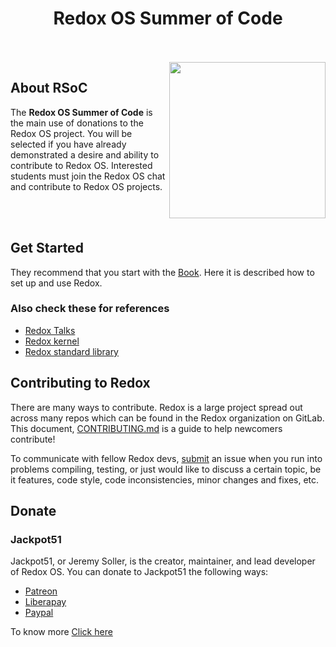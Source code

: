 <h1 align="center">Redox OS Summer of Code </h1>

<br><br>
<img src="https://user-images.githubusercontent.com/87390353/140606024-b0b682af-08cb-4bf0-84a7-9866fadc8b1c.jpg" width="250" align = "right">
## About RSoC
The **Redox OS Summer of Code** is the main use of donations to the Redox OS project. You will be selected if you have already demonstrated a desire and ability to contribute 
to Redox OS. Interested students must join the Redox OS chat and contribute to Redox OS projects.

<br><br>

## Get Started
They recommend that you start with the [Book](https://doc.redox-os.org/book/). Here it is described how to set up and use Redox.
### Also check these for references
- [Redox Talks](https://www.redox-os.org/talks/)
- [Redox kernel](https://doc.redox-os.org/kernel/kernel/)
- [Redox standard library](https://doc.redox-os.org/std/std/)


## Contributing to Redox
There are many ways to contribute.
Redox is a large project spread out across many repos which can be found in the Redox organization on GitLab. This document, 
[CONTRIBUTING.md](https://gitlab.redox-os.org/redox-os/redox/blob/master/CONTRIBUTING.md) is a guide to help
newcomers contribute!

To communicate with fellow Redox devs, [submit](https://discourse.redox-os.org/) an issue when you run into problems 
compiling, testing, or just would like to discuss a certain topic, be it features, code style, code inconsistencies, minor changes and fixes, etc.

## Donate
### Jackpot51
Jackpot51, or Jeremy Soller, is the creator, maintainer, and lead developer of Redox OS.
You can donate to Jackpot51 the following ways:

- [Patreon](https://www.patreon.com/redox_os)
- [Liberapay](https://liberapay.com/redox_os)
- [Paypal](https://www.paypal.com/paypalme/redoxos)

To know more [Click here](https://www.redox-os.org/rsoc/)


